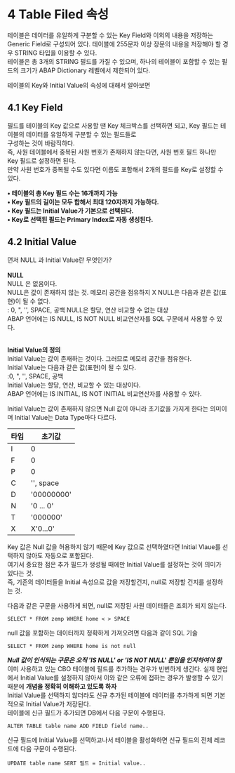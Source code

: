 # 4 Table Filed 속성
테이블은 데이터를 유일하게 구분할 수 있는 Key Field와 이외의 내용을 저장하는 Generic Field로 구성되어 있다.
테이블에 255문자 이상 장문의 내용을 저장해야 할 경우 STRING 타입을 이용할 수 있다. <br>
테이블은 총 3개의 STRING 필드를 가질 수 있으며, 하나의 테이블이 포함할 수 있는 필드의 크기가 ABAP Dictionary 레벨에서 제한되어 있다. <br>

테이블의 Key와 Initial Value의 속성에 대해서 알아보면 <br>

## 4.1 Key Field
필드를 테이블의 Key 값으로 사용할 땐 Key 체크박스를 선택하면 되고, Key 필드는 테이블의 데이터를 유일하게 구분할 수 있는 필드들로 <br>
구성하는 것이 바람직하다. <br>
즉, 사원 테이블에서 중복된 사원 번호가 존재하지 않는다면, 사원 번호 필드 하나만 Key 필드로 설정하면 된다. <br>
만약 사원 번호가 중복될 수도 있다면 이름도 포함해서 2개의 필드를 Key로 설정할 수 있다. <br>

**• 테이블의 총 Key 필드 수는 16개까지 가능** <br>
**• Key 필드의 길이는 모두 합해서 최대 120자까지 가능하다.** <br>
**• Key 필드는 Initial Value가 기본으로 선택된다.** <br>
**• Key로 선택된 필드는 Primary Index로 자동 생성된다.** <br>

## 4.2 Initial Value
먼저 NULL 과 Initial Value란 무엇인가? <br><br>
**NULL** <br>
NULL 은 없음이다. <br>
NULL은 값이 존재하지 않는 것. 메모리 공간을 점유하지 X
NULL은 다음과 같은 값(표현)이 될 수 없다. <br>
: 0, ", '', SPACE, 공백
NULL은 할당, 연산 비교할 수 없는 대상 <br>
ABAP 언어에는 IS NULL, IS NOT NULL 비교연산자를 SQL 구문에서 사용할 수 있다. <br> <br>

**Initial Value의 정의** <br>
Initial Value는 값이 존재하는 것이다. 그러므로 메모리 공간을 점유한다. <br>
Initial Value는 다음과 같은 값(표현)이 될 수 있다. <br>
:0, ", '', SPACE, 공백<br>
Initial Value는 할당, 연산, 비교할 수 있는 대상이다. <br>
ABAP 언어에는 IS INITIAL, IS NOT INITIAL 비교연산자를 사용할 수 있다.<br>

Initial Value는 값이 존재하지 않으면 Null 값이 아니라 초기값을 가지게 한다는 의미이며 Initial Value는 Data Type마다 다르다. <br>

|타입|초기값|
|------|---|
|I|0|
|F|0|
|P|0|
|C|'', space|
|D|'00000000'|
|N|'0 ... 0'|
|T|'000000'|
|X|X'0...0'|

Key 값은 Null 값을 허용하지 않기 때문에 Key 값으로 선택하였다면 Initial Vlaue를 선택하지 않아도 자동으로 포함된다. <br>
여기서 중요한 점은 추가 필드가 생성될 때에만 Initial Value를 설정하는 것이 의미가 있다는 것. <br>
즉, 기존의 데이터들을 Initial 속성으로 값을 저장할건지, null로 저장할 건지를 설정하는 것.

다음과 같은 구문을 사용하게 되면, null로 저장된 사원 데이터들은 조회가 되지 않는다.
```ABAP
SELECT * FROM zemp WHERE home < > SPACE
```

null 값을 포함하는 데이터까지 정확하게 가져오려면 다음과 같이 SQL 기술
```ABAP
SELECT * FROM zemp WHERE home is not null
```

***Null 값이 인식되는 구문은 오직 'IS NULL' or 'IS NOT NULL' 뿐임을 인지하여야 함*** <br>
이미 사용하고 있는 CBO 테이블에 필드를 추가하는 경우가 빈번하게 생긴다. 실제 현업에서 Initial Value를 설정하지 않아서 이와 같은 오류에 접하는 경우가 발생할 수 있기 때문에 **개념을 정확히 이해하고 있도록 하자** <br>
Initial Value를 선택하지 않더라도 신규 추가된 테이블에 데이터를 추가하게 되면 기본적으로 Initial Value가 저장된다. <br>
테이블에 신규 필드가 추가되면 DB에서 다음 구문이 수행된다.
```ABAP
ALTER TABLE table name ADD FIELD field name..
```

신규 필드에 Initial Value를 선택하고나서 테이블을 활성화하면 신규 필드의 전체 레코드에 다음 구문이 수행된다.
```ABAP
UPDATE table name SERT 필드 = Initial value..
```